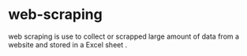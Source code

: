 # web-scraping
web scraping is use to collect or scrapped large amount of data from a website and stored in a Excel sheet .
